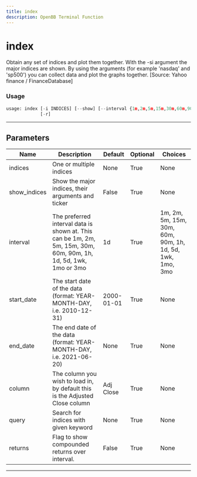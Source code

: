 ```yaml
---
title: index
description: OpenBB Terminal Function
---
```


# index

Obtain any set of indices and plot them together. With the -si argument the major indices are shown. By using the arguments (for example 'nasdaq' and 'sp500') you can collect data and plot the graphs together. [Source: Yahoo finance / FinanceDatabase]

### Usage

```python
usage: index [-i INDICES] [--show] [--interval {1m,2m,5m,15m,30m,60m,90m,1h,1d,5d,1wk,1mo,3mo}] [-s START_DATE] [-e END_DATE] [-c COLUMN] [-q QUERY]
             [-r]
```

---

## Parameters

| Name | Description | Default | Optional | Choices |
| ---- | ----------- | ------- | -------- | ------- |
| indices | One or multiple indices | None | True | None |
| show_indices | Show the major indices, their arguments and ticker | False | True | None |
| interval | The preferred interval data is shown at. This can be 1m, 2m, 5m, 15m, 30m, 60m, 90m, 1h, 1d, 5d, 1wk, 1mo or 3mo | 1d | True | 1m, 2m, 5m, 15m, 30m, 60m, 90m, 1h, 1d, 5d, 1wk, 1mo, 3mo |
| start_date | The start date of the data (format: YEAR-MONTH-DAY, i.e. 2010-12-31) | 2000-01-01 | True | None |
| end_date | The end date of the data (format: YEAR-MONTH-DAY, i.e. 2021-06-20) | None | True | None |
| column | The column you wish to load in, by default this is the Adjusted Close column | Adj Close | True | None |
| query | Search for indices with given keyword | None | True | None |
| returns | Flag to show compounded returns over interval. | False | True | None |
---

